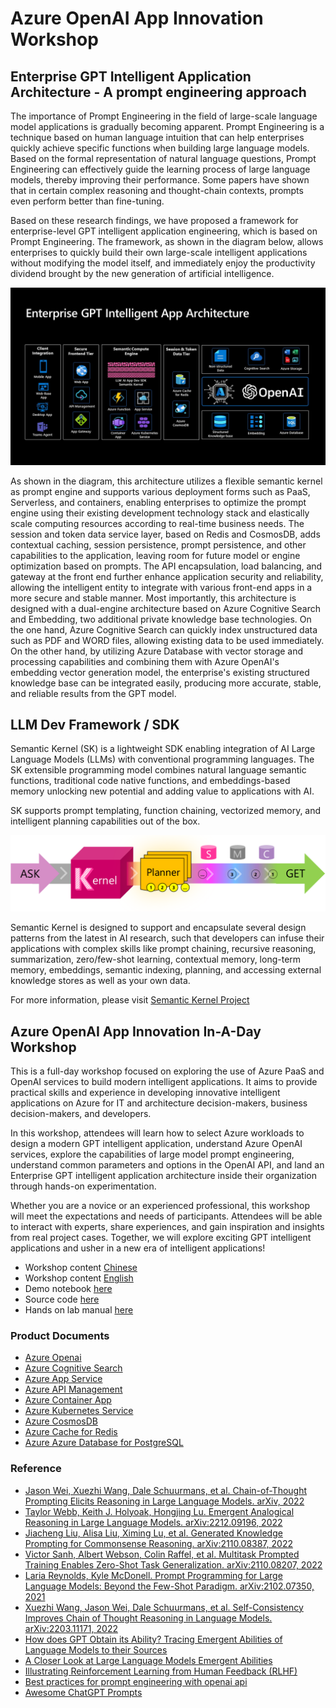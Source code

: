 # Azure OpenAI App Innovation Workshop 

## Enterprise GPT Intelligent Application Architecture - A prompt engineering approach
The importance of Prompt Engineering in the field of large-scale language model applications is gradually becoming apparent. Prompt Engineering is a technique based on human language intuition that can help enterprises quickly achieve specific functions when building large language models. Based on the formal representation of natural language questions, Prompt Engineering can effectively guide the learning process of large language models, thereby improving their performance. Some papers have shown that in certain complex reasoning and thought-chain contexts, prompts even perform better than fine-tuning.

Based on these research findings, we have proposed a framework for enterprise-level GPT intelligent application engineering, which is based on Prompt Engineering. The framework, as shown in the diagram below, allows enterprises to quickly build their own large-scale intelligent applications without modifying the model itself, and immediately enjoy the productivity dividend brought by the new generation of artificial intelligence.

 ![architecture](./media/Enterprise-GPT-Intelligent-App-Workshop.jpg)

As shown in the diagram, this architecture utilizes a flexible semantic kernel as prompt engine and supports various deployment forms such as PaaS, Serverless, and containers, enabling enterprises to optimize the prompt engine using their existing development technology stack and elastically scale computing resources according to real-time business needs. The session and token data service layer, based on Redis and CosmosDB, adds contextual caching, session persistence, prompt persistence, and other capabilities to the application, leaving room for future model or engine optimization based on prompts. The API encapsulation, load balancing, and gateway at the front end further enhance application security and reliability, allowing the intelligent entity to integrate with various front-end apps in a more secure and stable manner. Most importantly, this architecture is designed with a dual-engine architecture based on Azure Cognitive Search and Embedding, two additional private knowledge base technologies. On the one hand, Azure Cognitive Search can quickly index unstructured data such as PDF and WORD files, allowing existing data to be used immediately. On the other hand, by utilizing Azure Database with vector storage and processing capabilities and combining them with Azure OpenAI's embedding vector generation model, the enterprise's existing structured knowledge base can be integrated easily, producing more accurate, stable, and reliable results from the GPT model.

## LLM Dev Framework / SDK

Semantic Kernel (SK) is a lightweight SDK enabling integration of AI Large Language Models (LLMs) with conventional programming languages. The SK extensible programming model combines natural language semantic functions, traditional code native functions, and embeddings-based memory unlocking new potential and adding value to applications with AI.

SK supports prompt templating, function chaining, vectorized memory, and intelligent planning capabilities out of the box.

 ![Semantic Kernel](./media/ks.png)

Semantic Kernel is designed to support and encapsulate several design patterns from the latest in AI research, such that developers can infuse their applications with complex skills like prompt chaining, recursive reasoning, summarization, zero/few-shot learning, contextual memory, long-term memory, embeddings, semantic indexing, planning, and accessing external knowledge stores as well as your own data.

For more information, please visit [Semantic Kernel Project](https://github.com/microsoft/semantic-kernel)

## Azure OpenAI App Innovation In-A-Day Workshop 

This is a full-day workshop focused on exploring the use of Azure PaaS and OpenAI services to build modern intelligent applications. It aims to provide practical skills and experience in developing innovative intelligent applications on Azure for IT and architecture decision-makers, business decision-makers, and developers.

In this workshop, attendees will learn how to select Azure workloads to design a modern GPT intelligent application, understand Azure OpenAI services, explore the capabilities of large model prompt engineering, understand common parameters and options in the OpenAI API, and land an Enterprise GPT intelligent application architecture inside their organization through hands-on experimentation.

Whether you are a novice or an experienced professional, this workshop will meet the expectations and needs of participants. Attendees will be able to interact with experts, share experiences, and gain inspiration and insights from real project cases. Together, we will explore exciting GPT intelligent applications and usher in a new era of intelligent applications!

- Workshop content [Chinese](./Workshop%20Content%20CHS/)
- Workshop content [English](./Workshop%20Content%20EN/)
- Demo notebook [here](./Demo%20Notebook/)
- Source code [here](./Source%20Code/)
- Hands on lab manual [here](./Hands%20on%20lab%20manual/)

### Product Documents

- [Azure Openai](https://learn.microsoft.com/zh-cn/azure/cognitive-services/openai/)
- [Azure Cognitive Search](https://learn.microsoft.com/zh-cn/azure/search/)
- [Azure App Service](https://learn.microsoft.com/zh-cn/azure/app-service/)
- [Azure API Management](https://learn.microsoft.com/zh-cn/azure/api-management/)
- [Azure Container App](https://learn.microsoft.com/zh-cn/azure/container-apps/)
- [Azure Kubernetes Service](https://learn.microsoft.com/zh-cn/azure/aks/)
- [Azure CosmosDB](https://learn.microsoft.com/zh-cn/azure/cosmos-db/)
- [Azure Cache for Redis](https://learn.microsoft.com/zh-cn/azure/azure-cache-for-redis/)
- [Azure Azure Database for PostgreSQL](https://learn.microsoft.com/zh-cn/azure/postgresql/)

### Reference
- [Jason Wei, Xuezhi Wang, Dale Schuurmans, et al. Chain-of-Thought Prompting Elicits Reasoning in Large Language Models. arXiv, 2022](https://arxiv.org/abs/2201.11903)
- [Taylor Webb, Keith J. Holyoak, Hongjing Lu. Emergent Analogical Reasoning in Large Language Models. arXiv:2212.09196, 2022](https://arxiv.org/abs/2212.09196)
- [Jiacheng Liu, Alisa Liu, Ximing Lu, et al. Generated Knowledge Prompting for Commonsense Reasoning. arXiv:2110.08387, 2022](https://arxiv.org/abs/2110.08387)
- [Victor Sanh, Albert Webson, Colin Raffel, et al. Multitask Prompted Training Enables Zero-Shot Task Generalization. arXiv:2110.08207, 2022](https://arxiv.org/abs/2110.08207)
- [Laria Reynolds, Kyle McDonell. Prompt Programming for Large Language Models: Beyond the Few-Shot Paradigm. arXiv:2102.07350, 2021](https://arxiv.org/abs/2102.07350)
- [Xuezhi Wang, Jason Wei, Dale Schuurmans, et al. Self-Consistency Improves Chain of Thought Reasoning in Language Models. arXiv:2203.11171, 2022](https://arxiv.org/abs/2203.11171)
- [How does GPT Obtain its Ability? Tracing Emergent Abilities of Language Models to their Sources](https://yaofu.notion.site/How-does-GPT-Obtain-its-Ability-Tracing-Emergent-Abilities-of-Language-Models-to-their-Sources-b9a57ac0fcf74f30a1ab9e3e36fa1dc1#a83aa8c34a254289ace924fa83e0b9c9)
- [A Closer Look at Large Language Models Emergent Abilities](https://yaofu.notion.site/A-Closer-Look-at-Large-Language-Models-Emergent-Abilities-493876b55df5479d80686f68a1abd72f)
- [Illustrating Reinforcement Learning from Human Feedback (RLHF)](https://huggingface.co/blog/rlhf)
- [Best practices for prompt engineering with openai api](https://help.openai.com/en/articles/6654000-best-practices-for-prompt-engineering-with-openai-api)
- [Awesome ChatGPT Prompts](https://github.com/f/awesome-chatgpt-prompts/)

